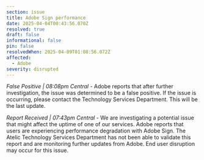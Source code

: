 ```yaml
---
section: issue
title: Adobe Sign performance
date: 2025-04-04T00:43:56.070Z
resolved: true
draft: false
informational: false
pin: false
resolvedWhen: 2025-04-09T01:08:56.072Z
affected:
  - Adobe
severity: disrupted
---
```

*False Positive | 08:08pm Central* - Adobe reports that after further investigation, the issue was determined to be a false positive. If the issue is occurring, please contact the Technology Services Department. This will be the last update.

*Report Received | 07:43pm Central* - We are investigating a potential issue that might affect the uptime of one of our services. Adobe reports that users are experiencing performance degradation with Adobe Sign. The Atelic Technology Services Department has not been able to validate this report and are monitoring further updates from Adobe. End user disruption may occur for this issue.